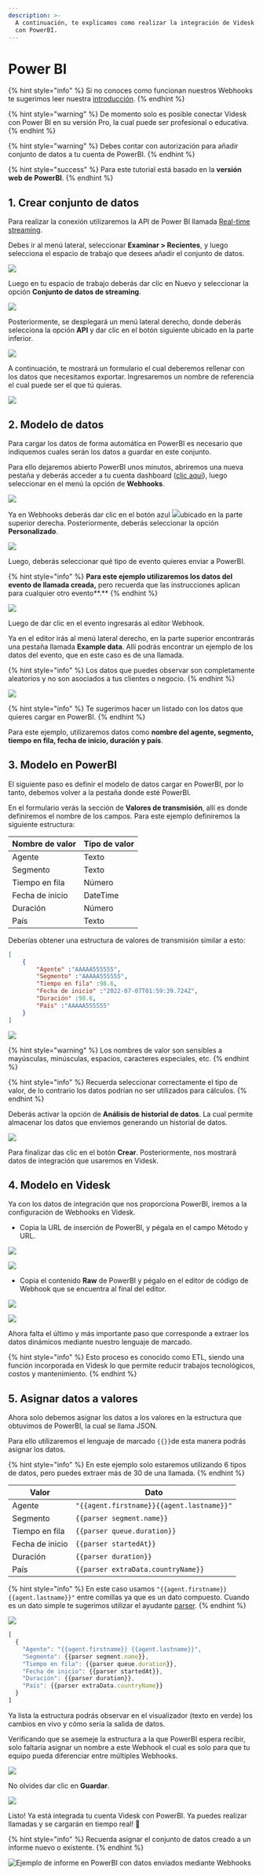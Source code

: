 ```yaml
---
description: >-
  A continuación, te explicamos como realizar la integración de Videsk Webhooks
  con PowerBI.
---
```


# Power BI

{% hint style="info" %}
Si no conoces como funcionan nuestros Webhooks te sugerimos leer nuestra [introducción](../introduccion.md).
{% endhint %}

{% hint style="warning" %}
De momento solo es posible conectar Videsk con Power BI en su versión Pro, la cual puede ser profesional o educativa.
{% endhint %}

{% hint style="warning" %}
Debes contar con autorización para añadir conjunto de datos a tu cuenta de PowerBI.
{% endhint %}

{% hint style="success" %}
Para este tutorial está basado en la **versión web de PowerBI**.
{% endhint %}

## 1. Crear conjunto de datos

Para realizar la conexión utilizaremos la API de Power BI llamada [Real-time streaming](https://docs.microsoft.com/es-es/power-bi/connect-data/service-real-time-streaming).

Debes ir al menú lateral, seleccionar **Examinar > Recientes**, y luego selecciona el espacio de trabajo que desees añadir el conjunto de datos.

![](<../../.gitbook/assets/image (12) (1).png>)

Luego en tu espacio de trabajo deberás dar clic en Nuevo y seleccionar la opción **Conjunto de datos de streaming**.

![](<../../.gitbook/assets/image (17).png>)

Posteriormente, se desplegará un menú lateral derecho, donde deberás selecciona la opción **API** y dar clic en el botón siguiente ubicado en la parte inferior.

![](<../../.gitbook/assets/image (45).png>)

A continuación, te mostrará un formulario el cual deberemos rellenar con los datos que necesitamos exportar. Ingresaremos un nombre de referencia el cual puede ser el que tú quieras.

![](<../../.gitbook/assets/image (30).png>)

## 2. Modelo de datos

Para cargar los datos de forma automática en PowerBI es necesario que indiquemos cuales serán los datos a guardar en este conjunto.

Para ello dejaremos abierto PowerBI unos minutos, abriremos una nueva pestaña y deberás acceder a tu cuenta dashboard ([clic aquí](https://app.videsk.io)), luego seleccionar en el menú la opción de **Webhooks**.

![](<../../.gitbook/assets/image (63).png>)

Ya en Webhooks deberás dar clic en el botón azul ![](<../../.gitbook/assets/image (26) (1).png>)ubicado en la parte superior derecha. Posteriormente, deberás seleccionar la opción **Personalizado**.

![](<../../.gitbook/assets/image (40).png>)

Luego, deberás seleccionar qué tipo de evento quieres enviar a PowerBI.

{% hint style="info" %}
**Para este ejemplo utilizaremos los datos del evento de llamada creada,** pero recuerda que las instrucciones aplican para cualquier otro evento**.**
{% endhint %}

![](<../../.gitbook/assets/image (35).png>)

Luego de dar clic en el evento ingresarás al editor Webhook.



Ya en el editor irás al menú lateral derecho, en la parte superior encontrarás una pestaña llamada **Example data**. Allí podrás encontrar un ejemplo de los datos del evento, que en este caso es de una llamada.

{% hint style="info" %}
Los datos que puedes observar son completamente aleatorios y no son asociados a tus clientes o negocio.
{% endhint %}

![](<../../.gitbook/assets/image (19).png>)

{% hint style="info" %}
Te sugerimos hacer un listado con los datos que quieres cargar en PowerBI.
{% endhint %}

Para este ejemplo, utilizaremos datos como **nombre del agente, segmento, tiempo en fila, fecha de inicio, duración y país**.

## 3. Modelo en PowerBI

El siguiente paso es definir el modelo de datos cargar en PowerBI, por lo tanto, debemos volver a la pestaña donde esté PowerBI.

En el formulario verás la sección de **Valores de transmisión**, allí es donde definiremos el nombre de los campos. Para este ejemplo definiremos la siguiente estructura:

| Nombre de valor | Tipo de valor |
| --------------- | ------------- |
| Agente          | Texto         |
| Segmento        | Texto         |
| Tiempo en fila  | Número        |
| Fecha de inicio | DateTime      |
| Duración        | Número        |
| País            | Texto         |

Deberías obtener una estructura de valores de transmisión similar a esto:

```json
[
    {
        "Agente" :"AAAAA555555",
        "Segmento" :"AAAAA555555",
        "Tiempo en fila" :98.6,
        "Fecha de inicio" :"2022-07-07T01:59:39.724Z",
        "Duración" :98.6,
        "País" :"AAAAA555555"
    }
]
```

![](<../../.gitbook/assets/image (14).png>)

{% hint style="warning" %}
Los nombres de valor son sensibles a mayúsculas, minúsculas, espacios, caracteres especiales, etc.
{% endhint %}

{% hint style="info" %}
Recuerda seleccionar correctamente el tipo de valor, de lo contrario los datos podrían no ser utilizados para cálculos.
{% endhint %}

Deberás activar la opción de **Análisis de historial de datos**. La cual permite almacenar los datos que enviemos generando un historial de datos.

![](<../../.gitbook/assets/image (2) (1).png>)

Para finalizar das clic en el botón **Crear**. Posteriormente, nos mostrará datos de integración que usaremos en Videsk.

## 4. Modelo en Videsk

Ya con los datos de integración que nos proporciona PowerBI, iremos a la configuración de Webhooks en Videsk.

* Copia la URL de inserción de PowerBI, y pégala en el campo Método y URL.

![](<../../.gitbook/assets/image (34).png>)

![](<../../.gitbook/assets/image (11).png>)

* Copia el contenido **Raw** de PowerBI y pégalo en el editor de código de Webhook que se encuentra al final del editor.

![](<../../.gitbook/assets/image (39).png>)

![](<../../.gitbook/assets/image (8) (1).png>)

Ahora falta el último y más importante paso que corresponde a extraer los datos dinámicos mediante nuestro lenguaje de marcado.

{% hint style="info" %}
Esto proceso es conocido como ETL, siendo una función incorporada en Videsk lo que permite reducir trabajos tecnológicos, costos y mantenimiento.
{% endhint %}

## 5. Asignar datos a valores

Ahora solo debemos asignar los datos a los valores en la estructura que obtuvimos de PowerBI, la cual se llama JSON.

Para ello utilizaremos el lenguaje de marcado `{{}}`de esta manera podrás asignar los datos.

{% hint style="info" %}
En este ejemplo solo estaremos utilizando 6 tipos de datos, pero puedes extraer más de 30 de una llamada.
{% endhint %}



| Valor           | Dato                                      |
| --------------- | ----------------------------------------- |
| Agente          | `"{{agent.firstname}}{{agent.lastname}}"` |
| Segmento        | `{{parser segment.name}}`                 |
| Tiempo en fila  | `{{parser queue.duration}}`               |
| Fecha de inicio | `{{parser startedAt}}`                    |
| Duración        | `{{parser duration}}`                     |
| País            | `{{parser extraData.countryName}}`        |

{% hint style="info" %}
En este caso usamos `"{{agent.firstname}} {{agent.lastname}}"` entre comillas ya que es un dato compuesto. Cuando es un dato simple te sugerimos utilizar el ayudante [parser](../helpers/parser.md).
{% endhint %}

![](<../../.gitbook/assets/image (10).png>)

```javascript
[
  {
    "Agente": "{{agent.firstname}} {{agent.lastname}}",
    "Segmento": {{parser segment.name}},
    "Tiempo en fila": {{parser queue.duration}},
    "Fecha de inicio": {{parser startedAt}},
    "Duración": {{parser duration}},
    "País": {{parser extraData.countryName}}
  }
]
```

Ya lista la estructura podrás observar en el visualizador (texto en verde) los cambios en vivo y cómo sería la salida de datos.

Verificando que se asemeje la estructura a la que PowerBI espera recibir, solo faltaría asignar un nombre a este Webhook el cual es solo para que tu equipo pueda diferenciar entre múltiples Webhooks.

![](<../../.gitbook/assets/image (36).png>)

No olvides dar clic en **Guardar**.

![](<../../.gitbook/assets/image (61).png>)

Listo! Ya está integrada tu cuenta Videsk con PowerBI. Ya puedes realizar llamadas y se cargarán en tiempo real! :tada:

{% hint style="info" %}
Recuerda asignar el conjunto de datos creado a un informe nuevo o existente.
{% endhint %}

![Ejemplo de informe en PowerBI con datos enviados mediante Webhooks](<../../.gitbook/assets/image (48).png>)

